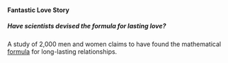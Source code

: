 #### Fantastic Love Story

##### Have scientists devised the formula for lasting love?

A study of 2,000 men and women claims to have found the
mathematical [formula] for long-lasting relationships.

[formula]:  http://www.telegraph.co.uk/men/relationships/10690668/Have-scientists-devised-the-formula-for-lasting-love.html 
